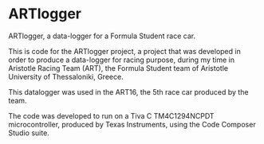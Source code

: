 # ARTlogger
ARTlogger, a data-logger for a Formula Student race car.

This is code for the ARTlogger project, a project that was developed in order to produce a data-logger for racing purpose, during my time in Aristotle Racing Team (ART), the Formula Student team of Aristotle University of Thessaloniki, Greece.

This datalogger was used in the ART16, the 5th race car produced by the team.

The code was developed to run on a Tiva C TM4C1294NCPDT microcontroller, produced by Texas Instruments, using the Code Composer Studio suite.
